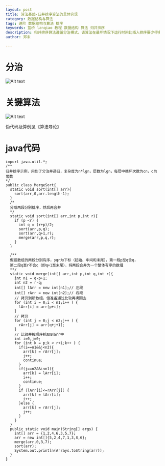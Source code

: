 ```yaml
---
layout: post
title: 算法基础-归并排序算法的具体实现
category: 数据结构与算法
tags: 进阶 数据结构与算法 排序
keywords: 蓝桥 lanqiao 教程 数据结构 算法 归并排序
description: 归并排序算法遵循分治模式，该算法在最坏情况下运行时间比插入排序要少得多。
author: 郑未

---
```

# 分治

![Alt text](http://lemon.lanqiao.org:8082/teaching/img/algorithm/merge-1.png)

# 关键算法

![Alt text](http://lemon.lanqiao.org:8082/teaching/img/algorithm/merge-2.png)

伪代码及算例见《算法导论》

# java代码

    import java.util.*;
    /**
    归并排序示例，用到了分治并递归，复杂度为n*lgn，层数为lgn，每层中循环次数为cn，c为常数
    */
    public class MergeSort{
      static void sort(int[] arr){
        sort(arr,0,arr.length-1);
      }
      /*
      分成两段分别排序，然后再合并
      */
      static void sort(int[] arr,int p,int r){
        if (p <r) {
          int q = (r+p)/2;
          sort(arr,p,q);
          sort(arr,q+1,r);
          merge(arr,p,q,r);
        }
      }

      /**
      假设数组的两段分别有序，pqr为下标（起始、中间和末尾），第一段p至q含q，
      第二段q至r不含q（即q+1至末尾），将两段合并为一个整体有序的数组
      **/
      static void merge(int[] arr,int p,int q,int r){
        int n1 = q-p+1;
        int n2 = r-q;
        int[] lArr = new int[n1];// 左段
        int[] rArr = new int[n2];// 右段
        // 拷贝到新数组，但准备通过比较再拷回去
        for (int i = 0;i < n1;i++ ) {
          lArr[i] = arr[p+i];
        }
        // 拷贝
        for (int j = 0;j < n2;j++ ) {
          rArr[j] = arr[q+j+1];
        }
        // 比较并按顺序抓取到arr中
        int i=0,j=0;
        for (int k = p;k < r+1;k++ ) {
          if(i==n1&&j<n2){
            arr[k] = rArr[j];
            j++;
            continue;
          }
          if(j==n2&&i<n1){
            arr[k] = lArr[i];
            i++;
            continue;
          }
          if (lArr[i]<=rArr[j]) {
            arr[k] = lArr[i];
            i++;
          }else {
            arr[k] = rArr[j];
            j++;
          }
        }
      }
      public static void main(String[] args) {
        int[] arr = {1,2,4,6,3,5,7};
        arr = new int[]{5,2,4,7,1,3,8,6};
        merge(arr,0,3,7);
        sort(arr);
        System.out.println(Arrays.toString(arr));
      }
    }